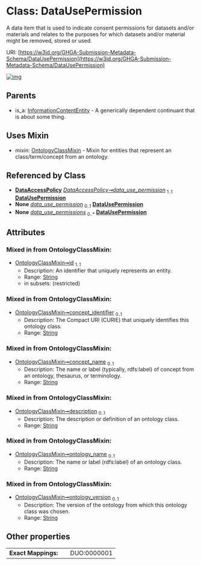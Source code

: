 
# Class: DataUsePermission


A data item that is used to indicate consent permissions for datasets and/or materials and relates to the purposes for which datasets and/or material might be removed, stored or used.

URI: [https://w3id.org/GHGA-Submission-Metadata-Schema/DataUsePermission](https://w3id.org/GHGA-Submission-Metadata-Schema/DataUsePermission)


[![img](https://yuml.me/diagram/nofunky;dir:TB/class/[OntologyClassMixin],[InformationContentEntity],[DataAccessPolicy]++-%20data_use_permission%201..1>[DataUsePermission&#124;id:string;concept_identifier:string%20%3F;concept_name:string%20%3F;description:string%20%3F;ontology_name:string%20%3F;ontology_version:string%20%3F],[DataAccessPolicy]++-%20data_use_permission(i)%200..1>[DataUsePermission],[DataUsePermission]uses%20-.->[OntologyClassMixin],[InformationContentEntity]^-[DataUsePermission],[DataAccessPolicy])](https://yuml.me/diagram/nofunky;dir:TB/class/[OntologyClassMixin],[InformationContentEntity],[DataAccessPolicy]++-%20data_use_permission%201..1>[DataUsePermission&#124;id:string;concept_identifier:string%20%3F;concept_name:string%20%3F;description:string%20%3F;ontology_name:string%20%3F;ontology_version:string%20%3F],[DataAccessPolicy]++-%20data_use_permission(i)%200..1>[DataUsePermission],[DataUsePermission]uses%20-.->[OntologyClassMixin],[InformationContentEntity]^-[DataUsePermission],[DataAccessPolicy])

## Parents

 *  is_a: [InformationContentEntity](InformationContentEntity.md) - A generically dependent continuant that is about some thing.

## Uses Mixin

 *  mixin: [OntologyClassMixin](OntologyClassMixin.md) - Mixin for entities that represent an class/term/concept from an ontology.

## Referenced by Class

 *  **[DataAccessPolicy](DataAccessPolicy.md)** *[DataAccessPolicy➞data_use_permission](DataAccessPolicy_data_use_permission.md)*  <sub>1..1</sub>  **[DataUsePermission](DataUsePermission.md)**
 *  **None** *[data_use_permission](data_use_permission.md)*  <sub>0..1</sub>  **[DataUsePermission](DataUsePermission.md)**
 *  **None** *[data_use_permissions](data_use_permissions.md)*  <sub>0..\*</sub>  **[DataUsePermission](DataUsePermission.md)**

## Attributes


### Mixed in from OntologyClassMixin:

 * [OntologyClassMixin➞id](OntologyClassMixin_id.md)  <sub>1..1</sub>
     * Description: An identifier that uniquely represents an entity.
     * Range: [String](types/String.md)
     * in subsets: (restricted)

### Mixed in from OntologyClassMixin:

 * [OntologyClassMixin➞concept_identifier](OntologyClassMixin_concept_identifier.md)  <sub>0..1</sub>
     * Description: The Compact URI (CURIE) that uniquely identifies this ontology class.
     * Range: [String](types/String.md)

### Mixed in from OntologyClassMixin:

 * [OntologyClassMixin➞concept_name](OntologyClassMixin_concept_name.md)  <sub>0..1</sub>
     * Description: The name or label (typically, rdfs:label) of concept from an ontology, thesaurus, or terminology.
     * Range: [String](types/String.md)

### Mixed in from OntologyClassMixin:

 * [OntologyClassMixin➞description](OntologyClassMixin_description.md)  <sub>0..1</sub>
     * Description: The description or definition of an ontology class.
     * Range: [String](types/String.md)

### Mixed in from OntologyClassMixin:

 * [OntologyClassMixin➞ontology_name](OntologyClassMixin_ontology_name.md)  <sub>0..1</sub>
     * Description: The name or label (rdfs:label) of an ontology class.
     * Range: [String](types/String.md)

### Mixed in from OntologyClassMixin:

 * [OntologyClassMixin➞ontology_version](OntologyClassMixin_ontology_version.md)  <sub>0..1</sub>
     * Description: The version of the ontology from which this ontology class was chosen.
     * Range: [String](types/String.md)

## Other properties

|  |  |  |
| --- | --- | --- |
| **Exact Mappings:** | | DUO:0000001 |

